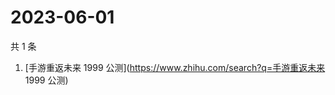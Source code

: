 # 2023-06-01

共 1 条

<!-- BEGIN ZHIHUSEARCH -->
<!-- 最后更新时间 Thu Jun 01 2023 00:08:06 GMT+0800 (China Standard Time) -->
1. [手游重返未来 1999 公测](https://www.zhihu.com/search?q=手游重返未来 1999 公测)
<!-- END ZHIHUSEARCH -->
